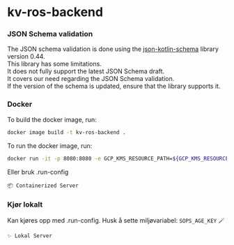 # kv-ros-backend

### JSON Schema validation

The JSON schema validation is done using the [json-kotlin-schema](https://github.com/pwall567/json-kotlin-schema)
library version 0.44.  
This library has some limitations.  
It does not fully support the latest JSON Schema draft.  
It covers our need regarding the JSON Schema validation.  
If the version of the schema is updated, ensure that the library supports it.

### Docker

To build the docker image, run:

```sh
docker image build -t kv-ros-backend .
```

To run the docker image, run:

```sh
docker run -it -p 8080:8080 -e GCP_KMS_RESOURCE_PATH=${GCP_KMS_RESOURCE_PATH} -e SOPS_AGE_PUBLIC_KEY=${SOPS_AGE_PUBLIC_KEY} -e SOPS_AGE_KEY=${SOPS_AGE_PRIVATE_KEY} kv-ros-backend
```

Eller bruk .run-config

```
📦 Containerized Server
```

### Kjør lokalt

Kan kjøres opp med .run-config.
Husk å sette miljøvariabel: ```SOPS_AGE_KEY``` 🪄

```
✨ Lokal Server
```

